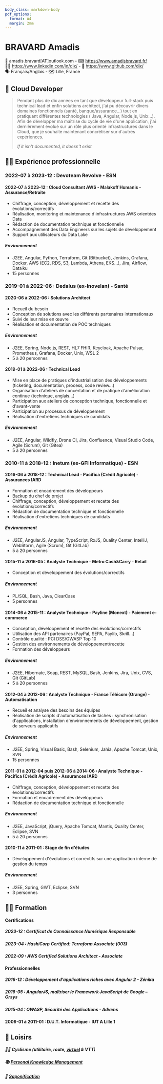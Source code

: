 ```yaml
---
body_class: markdown-body
pdf_options:
  format: A4
  margin: 2mm
---
```


<meta name="viewport" content="width=device-width, initial-scale=1"/>

# BRAVARD Amadis

📧&nbsp;amadis.bravard[AT]outlook.com - ⌨&nbsp;https://www.amadisbravard.fr/<br />
👨‍💼&nbsp;https://www.linkedin.com/in/dix/ - 🧫&nbsp;https://www.github.com/dix/<br />
🗣&nbsp;Français/Anglais - 🗺&nbsp;Lille, France<br />

## 🎯&nbsp;Cloud Developer

> Pendant plus de dix années en tant que développeur full-stack puis technical lead et enfin solutions architect, j'ai
> pu découvrir divers domaines fonctionnels (santé, banque/assurance...) tout en pratiquant différentes technologies (
> Java, Angular, Node.js, Unix...).<br />
> Afin de développer ma maîtrise du cycle de vie d'une application, j'ai dernièrement évolué sur un rôle plus orienté
> infrastructures dans le Cloud, que je souhaite maintenant concrétiser sur d'autres expériences.
>
> _If it isn't documented, it doesn't exist_

## 👨‍💻&nbsp;Expérience professionnelle

### 2022-07 à 2023-12 : Devoteam Revolve - ESN

#### 2022-07 à 2023-12 : Cloud Consultant AWS - Malakoff Humanis - Assurance/Retraite

- Chiffrage, conception, développement et recette des évolutions/correctifs
- Réalisation, monitoring et maintenance d'infrastructures AWS orientées Data
- Rédaction de documentation technique et fonctionnelle
- Accompagnement des Data Engineers sur les sujets de développement
- Support aux utilisateurs du Data Lake

##### Environnement

- J2EE, Angular, Python, Terraform, Git (Bitbucket), Jenkins, Grafana, Docker, AWS (EC2, RDS, S3, Lambda, Athena,
  EKS...), Jira, Airflow, Dataiku
- 15 personnes

### 2019-01 à 2022-06 : Dedalus (ex-Inovelan) - Santé

#### 2020-06 à 2022-06 : Solutions Architect

- Recueil du besoin
- Conception de solutions avec les différents partenaires internationaux
- Suivi de leur mise en œuvre
- Réalisation et documentation de POC techniques

##### Environnement

- J2EE, Spring, Node.js, REST, HL7 FHIR, Keycloak, Apache Pulsar, Prometheus, Grafana, Docker, Unix, WSL 2
- 5 à 20 personnes

#### 2019-01 à 2022-06 : Technical Lead

- Mise en place de pratiques d'industrialisation des développements (ticketing, documentation, process, code review...)
- Organisation d'ateliers de concertation et de pratique d'amélioration continue (technique, anglais...)
- Participation aux ateliers de conception technique, fonctionnelle et d'avant-vente
- Participation au processus de développement
- Réalisation d'entretiens techniques de candidats

##### Environnement

- J2EE, Angular, Wildfly, Drone CI, Jira, Confluence, Visual Studio Code, Agile (Scrum), Git (Gitea)
- 5 à 20 personnes

### 2010-11 à 2018-12 : Inetum (ex-GFI Informatique) - ESN

#### 2016-06 à 2018-12 : Technical Lead - Pacifica&nbsp;(Crédit&nbsp;Agricole) - Assurances&nbsp;IARD

- Formation et encadrement des développeurs
- Backup du chef de projet
- Chiffrage, conception, développement et recette des évolutions/correctifs
- Rédaction de documentation technique et fonctionnelle
- Réalisation d'entretiens techniques de candidats

##### Environnement

- J2EE, AngularJS, Angular, TypeScript, RxJS, Quality Center, IntelliJ, WebStorm, Agile (Scrum), Git (GitLab)
- 5 à 20 personnes

#### 2015-11 à 2016-05 : Analyste Technique - Metro&nbsp;Cash&Carry - Retail

- Conception et développement des évolutions/correctifs

##### Environnement

- PL/SQL, Bash, Java, ClearCase
- 5 personnes

#### 2014-06 à 2015-11 : Analyste Technique - Payline&nbsp;(Monext) - Paiement&nbsp;e-commerce

- Conception, développement et recette des évolutions/correctifs
- Utilisation des API partenaires (PayPal, SEPA, Paylib, Skrill...)
- Contrôle qualité : PCI DSS/OWASP Top 10
- Gestion des environnements de développement/recette
- Formation des développeurs

##### Environnement

- J2EE, Hibernate, Soap, REST, MySQL, Bash, Jenkins, Jira, Unix, CVS, Git (GitLab)
- 5 à 20 personnes

#### 2012-04 à 2012-06 : Analyste Technique - France&nbsp;Télécom&nbsp;(Orange) - Automatisation

- Recueil et analyse des besoins des équipes
- Réalisation de scripts d'automatisation de tâches : synchronisation d'applications, installation d'environnements de
  développement, gestion de serveurs applicatifs

##### Environnement

- J2EE, Spring, Visual Basic, Bash, Selenium, Jahia, Apache Tomcat, Unix, SVN
- 15 personnes

#### 2011-01 à 2012-04 puis 2012-06 à 2014-06 : Analyste Technique - Pacifica&nbsp;(Crédit&nbsp;Agricole) - Assurances&nbsp;IARD

- Chiffrage, conception, développement et recette des évolutions/correctifs
- Formation et encadrement des développeurs
- Rédaction de documentation technique et fonctionnelle

##### Environnement

- J2EE, JavaScript, jQuery, Apache Tomcat, Mantis, Quality Center, Eclipse, SVN
- 5 à 20 personnes

#### 2010-11 à 2011-01 : Stage de fin d'études

- Développement d'évolutions et correctifs sur une application interne de gestion du temps

##### Environnement

- J2EE, Spring, GWT, Eclipse, SVN
- 3 personnes

## 👨‍🎓&nbsp;Formation

#### Certifications

##### 2023-12 : Certificat de Connaissance Numérique Responsable

##### 2023-04 : HashiCorp Certified: Terraform Associate (003)

##### 2022-09 : AWS Certified Solutions Architect - Associate

#### Professionnelles

##### 2016-12 : Développement d'applications riches avec Angular 2 - Zénika

##### 2016-05 : AngularJS, maîtriser le Framework JavaScript de Google – Orsys

##### 2015-04 : OWASP, Sécurité des Applications - Advens

#### 2009-01 à 2011-01 : D.U.T.&nbsp;Informatique - IUT&nbsp;A&nbsp;Lille&nbsp;1

## 🎨&nbsp;Loisirs

##### 🚴‍♀️&nbsp;Cyclisme (utilitaire, route, [virtuel](https://www.zwift.com/) & VTT)

##### 📚&nbsp;[Personal Knowledge Management](https://fr.wikipedia.org/wiki/Gestion_des_connaissances_personnelles)

##### 🧼&nbsp;[Saponification](https://fr.wikipedia.org/wiki/Savon_%C3%A0_froid)